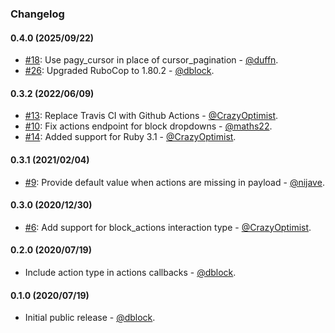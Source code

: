 ### Changelog

#### 0.4.0 (2025/09/22)

* [#18](https://github.com/slack-ruby/slack-ruby-bot-server-events/pull/18): Use pagy_cursor in place of cursor_pagination - [@duffn](https://github.com/duffn).
* [#26](https://github.com/slack-ruby/slack-ruby-bot-server-events/pull/26): Upgraded RuboCop to 1.80.2 - [@dblock](https://github.com/dblock).

#### 0.3.2 (2022/06/09)

* [#13](https://github.com/slack-ruby/slack-ruby-bot-server-events/pull/13): Replace Travis CI with Github Actions - [@CrazyOptimist](https://github.com/CrazyOptimist).
* [#10](https://github.com/slack-ruby/slack-ruby-bot-server-events/pull/10): Fix actions endpoint for block dropdowns - [@maths22](https://github.com/maths22).
* [#14](https://github.com/slack-ruby/slack-ruby-bot-server-events/pull/14): Added support for Ruby 3.1 - [@CrazyOptimist](https://github.com/CrazyOptimist).

#### 0.3.1 (2021/02/04)

* [#9](https://github.com/slack-ruby/slack-ruby-bot-server-events/pull/9): Provide default value when actions are missing in payload - [@nijave](https://github.com/nijave).

#### 0.3.0 (2020/12/30)

* [#6](https://github.com/slack-ruby/slack-ruby-bot-server-events/pull/6): Add support for block_actions interaction type - [@CrazyOptimist](https://github.com/CrazyOptimist).

#### 0.2.0 (2020/07/19)

* Include action type in actions callbacks - [@dblock](https://github.com/dblock).

#### 0.1.0 (2020/07/19)

* Initial public release - [@dblock](https://github.com/dblock).

